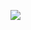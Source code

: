 ![](https://awesome-profile.vercel.app/api/profile?name=Igor%20Faustino&github=igorfaustino&wakatime=&job=Fullstack%20Developer&highlightColor=00FF88&aboutMe=I%27m%20a%20Fullstack%20Developer%20student%20from%20Brazil.%0AStudying%20now%20HTML5,%20CSS3%20and%20JavaScript.&theme=dark)
